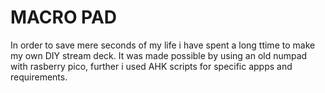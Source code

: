 # MACRO PAD 

In order to save mere seconds of my life i have spent a long ttime to make my own DIY stream deck.
It was made possible by using an old numpad with rasberry pico, further i used AHK scripts for specific appps  and requirements.

